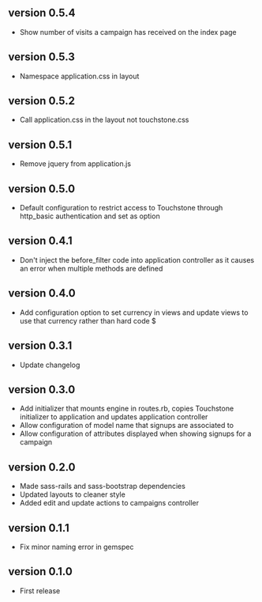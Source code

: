 ## version 0.5.4

* Show number of visits a campaign has received on the index page

## version 0.5.3

* Namespace application.css in layout

## version 0.5.2

* Call application.css in the layout not touchstone.css

## version 0.5.1

* Remove jquery from application.js

## version 0.5.0

* Default configuration to restrict access to Touchstone through http\_basic authentication and set as option

## version 0.4.1

* Don't inject the before\_filter code into application controller as it causes an error when multiple methods are defined

## version 0.4.0

* Add configuration option to set currency in views and update views to use that currency rather than hard code $

## version 0.3.1

* Update changelog

## version 0.3.0

* Add initializer that mounts engine in routes.rb, copies Touchstone initializer to application and updates application controller
* Allow configuration of model name that signups are associated to
* Allow configuration of attributes displayed when showing signups for a campaign

## version 0.2.0

* Made sass-rails and sass-bootstrap dependencies
* Updated layouts to cleaner style
* Added edit and update actions to campaigns controller

## version 0.1.1

* Fix minor naming error in gemspec

## version 0.1.0

* First release